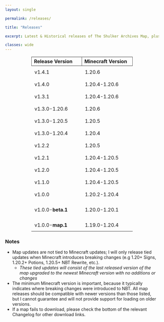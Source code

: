 ```yaml
---
layout: single

permalink: /releases/

title: "Releases"

excerpt: Latest & Historical releases of The Shulker Archives Map, plus the relevant changelogs.

classes: wide
---
```


<style>
#page-title{
text-align: center;
}
article.page {
  float: left;
  width: 100%;
}
table{
margin-left: auto;
margin-right: auto;
width: 66%;
}
th{
border-left: 1px solid #494848;
border-right: 1px solid #494848;
}
td{
padding: 10px 46px 10px 10px; /* top, right, bottom, left */
white-space: nowrap;
}
tbody tr:hover{
background-color: gray;
}
</style>

| Release Version   | Minecraft Version | Entry Count                         | Download                                                                                    | Changelog                                                                               |
|:------------------|:------------------|-------------------------------------|---------------------------------------------------------------------------------------------|-----------------------------------------------------------------------------------------|
| v1.4.1            | 1.20.6            | 2,433                               | [Download]({{ site.baseurl }}/releases/v1.4.1/TheShulkerArchives_v1.4.1.zip)                | [v1.4.0 -> v1.4.1]({{ site.baseurl }}{% link releases/v1.4.1/Changelog.md %})           |
| v1.4.0            | 1.20.4-1.20.6     | 2,433                               | [Download]({{ site.baseurl }}/releases/v1.4.0/TheShulkerArchives_v1.4.0.zip)                | [v1.3.1 -> v1.4.0]({{ site.baseurl }}{% link releases/v1.4.0/Changelog.md %})           |
| v1.3.1            | 1.20.4-1.20.6     | 2,419                               | [Download]({{ site.baseurl }}/releases/v1.3.1/TheShulkerArchives_v1.3.1.zip)                | [v1.3.0 -> v1.3.1]({{ site.baseurl }}{% link releases/v1.3.1/Changelog.md %})           |
| v1.3.0-1.20.6     | 1.20.6            | 2,420                               | [Download]({{ site.baseurl }}/releases/v1.3.0/TheShulkerArchives_v1.3.0-1.20.6.zip)         | [v1.2.2 -> v1.3.0]({{ site.baseurl }}{% link releases/v1.3.0/Changelog.md %})           |
| v1.3.0-1.20.5     | 1.20.5            | 2,420                               | [Download]({{ site.baseurl }}/releases/v1.3.0/TheShulkerArchives_v1.3.0-1.20.5.zip)         | [v1.2.2 -> v1.3.0]({{ site.baseurl }}{% link releases/v1.3.0/Changelog.md %})           |
| v1.3.0-1.20.4     | 1.20.4            | 2,420                               | [Download]({{ site.baseurl }}/releases/v1.3.0/TheShulkerArchives_v1.3.0-1.20.4.zip)         | [v1.2.2 -> v1.3.0]({{ site.baseurl }}{% link releases/v1.3.0/Changelog.md %})           |
| v1.2.2            | 1.20.5            | 2,376 Entries                       | [Download]({{ site.baseurl }}/releases/v1.2.2/TheShulkerArchives_v1.2.2.zip)                | [v1.2.1 -> v1.2.2]({{ site.baseurl }}{% link releases/v1.2.2/Changelog.md %})           |
| v1.2.1            | 1.20.4-1.20.5     | 2,376 Entries                       | [Download]({{ site.baseurl }}/releases/v1.2.1/TheShulkerArchives_v1.2.1.zip)                | [v1.2.0 -> v1.2.1]({{ site.baseurl }}{% link releases/v1.2.1/Changelog.md %})           |
| v1.2.0            | 1.20.4-1.20.5     | 2,378 Entries                       | [Download]({{ site.baseurl }}/releases/v1.2.0/TheShulkerArchives_v1.2.0.zip)                | [v1.1.0 -> v1.2.0]({{ site.baseurl }}{% link releases/v1.2.0/Changelog.md %})           |
| v1.1.0            | 1.20.4-1.20.5     | 2,036 Entries                       | [Download]({{ site.baseurl }}/releases/v1.1.0/TheShulkerArchives_v1.1.0.zip)                | [v1.0.0 -> v1.1.0]({{ site.baseurl }}{% link releases/v1.1.0/Changelog.md %})           |
| v1.0.0            | 1.20.2-1.20.4     | 1,873 Entries                       | [Download]({{ site.baseurl }}/releases/v1.0.0/TheShulkerArchives_v1.0.0.zip)                | [v1.0.0-beta.1 -> v1.0.0]({{ site.baseurl }}{% link releases/v1.0.0/Changelog.md %})    |
| v1.0.0-**beta.1** | 1.20.0-1.20.1     | 1,638 Entries +<br/> 15 Collections | [Download]({{ site.baseurl }}/releases/v1.0.0-beta.1/TheShulkerArchives_v1.0.0-beta.1.zip)  | [v0 -> v1.0.0-beta.1]({{ site.baseurl }}{% link releases/v1.0.0-beta.1/Changelog.md %}) |
| v1.0.0-**map.1**  | 1.19.0-1.20.4     | 0                                   | [Download]({{ site.baseurl }}/releases/v1.0.0-map.1/TheShulkerArchivesMap_v1.0.0-map.1.zip) | [v0 -> v1.0.0-map.1]({{ site.baseurl }}{% link releases/v1.0.0-map.1/Changelog.md %})   |

### Notes
- Map updates are not tied to Minecraft updates; I will only release tied updates when Minecraft introduces breaking changes (e.g 1.20+ Signs, 1.20.2+ Potions, 1.20.5+ NBT Rewrite, etc.). 
  - *These tied updates will consist of the last released version of the map upgraded to the newest Minecraft version with no additions or changes*
- The minimum Minecraft version is important, because it typically indicates where breaking changes were introduced to NBT. All map releases should be compatible with newer versions than those listed, but I cannot guarantee and will not provide support for loading on older versions.
- If a map fails to download, please check the bottom of the relevant Changelog for other download links.